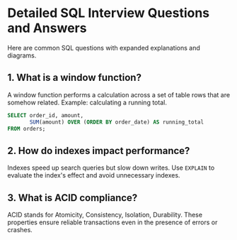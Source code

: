 # Detailed SQL Interview Questions and Answers

Here are common SQL questions with expanded explanations and diagrams.

## 1. What is a window function?
A window function performs a calculation across a set of table rows that are somehow related. Example: calculating a running total.

```sql
SELECT order_id, amount,
       SUM(amount) OVER (ORDER BY order_date) AS running_total
FROM orders;
```

## 2. How do indexes impact performance?
Indexes speed up search queries but slow down writes. Use `EXPLAIN` to evaluate the index's effect and avoid unnecessary indexes.

## 3. What is ACID compliance?
ACID stands for Atomicity, Consistency, Isolation, Durability. These properties ensure reliable transactions even in the presence of errors or crashes.
